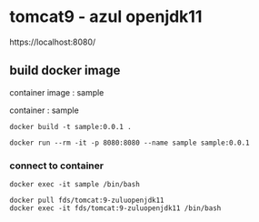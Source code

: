 # tomcat9 - azul openjdk11

https://localhost:8080/

## build docker image

container image : sample

container : sample

```
docker build -t sample:0.0.1 .

docker run --rm -it -p 8080:8080 --name sample sample:0.0.1
```

### connect to container

```
docker exec -it sample /bin/bash
```

```
docker pull fds/tomcat:9-zuluopenjdk11
docker exec -it fds/tomcat:9-zuluopenjdk11 /bin/bash
```
